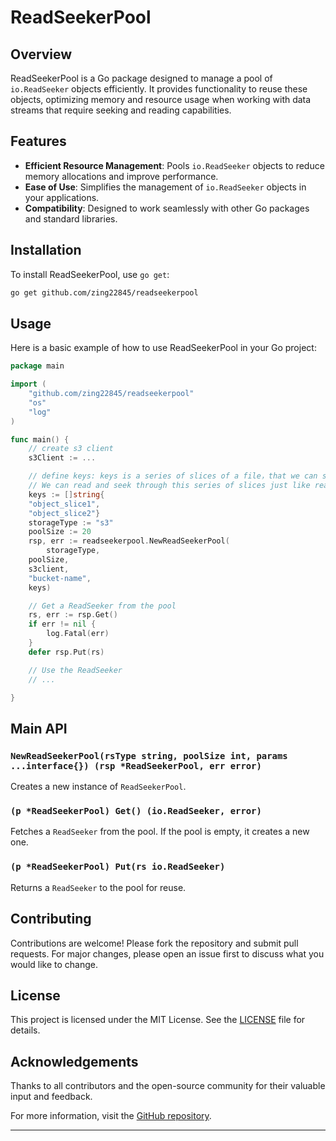 # ReadSeekerPool

## Overview

ReadSeekerPool is a Go package designed to manage a pool of `io.ReadSeeker` objects efficiently. It provides functionality to reuse these objects, optimizing memory and resource usage when working with data streams that require seeking and reading capabilities.

## Features

- **Efficient Resource Management**: Pools `io.ReadSeeker` objects to reduce memory allocations and improve performance.
- **Ease of Use**: Simplifies the management of `io.ReadSeeker` objects in your applications.
- **Compatibility**: Designed to work seamlessly with other Go packages and standard libraries.

## Installation

To install ReadSeekerPool, use `go get`:

```sh
go get github.com/zing22845/readseekerpool
```

## Usage

Here is a basic example of how to use ReadSeekerPool in your Go project:

```go
package main

import (
    "github.com/zing22845/readseekerpool"
    "os"
    "log"
)

func main() {
    // create s3 client
    s3Client := ...

    // define keys: keys is a series of slices of a file，that we can seek and read
    // We can read and seek through this series of slices just like reading one file
    keys := []string{
	"object_slice1",
	"object_slice2"}
    storageType := "s3"
    poolSize := 20
    rsp, err := readseekerpool.NewReadSeekerPool(
        storageType,
	poolSize,
	s3client,
	"bucket-name",
	keys)

    // Get a ReadSeeker from the pool
    rs, err := rsp.Get()
    if err != nil {
        log.Fatal(err)
    }
    defer rsp.Put(rs)

    // Use the ReadSeeker
    // ...

}
```

## Main API

### `NewReadSeekerPool(rsType string, poolSize int, params ...interface{}) (rsp *ReadSeekerPool, err error)`

Creates a new instance of `ReadSeekerPool`.

### `(p *ReadSeekerPool) Get() (io.ReadSeeker, error)`

Fetches a `ReadSeeker` from the pool. If the pool is empty, it creates a new one.

### `(p *ReadSeekerPool) Put(rs io.ReadSeeker)`

Returns a `ReadSeeker` to the pool for reuse.

## Contributing

Contributions are welcome! Please fork the repository and submit pull requests. For major changes, please open an issue first to discuss what you would like to change.

## License

This project is licensed under the MIT License. See the [LICENSE](https://github.com/zing22845/readseekerpool/blob/main/LICENSE) file for details.

## Acknowledgements

Thanks to all contributors and the open-source community for their valuable input and feedback.

For more information, visit the [GitHub repository](https://github.com/zing22845/readseekerpool).

---


